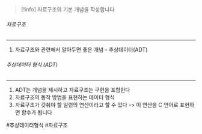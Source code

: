 
>[!info] 자료구조의 기본 개념을 작성합니다


###### 자료구조
---
1. 자료구조와 관련해서 알아두면 좋은 개념 - 추상데이터(ADT)

###### 추상데이터 형식 (ADT)
---
1. ADT는 개념을 제시하고 자료구조는 구현을 포함한다
2. 자료구조의 동작 방법을 표현하는 데이터 형식
3. 자료구조가 갖춰야 할 일련의 연산이라고 할 수 있다 -> 이 연산을 C 언어로 표현하면 함수가 됩니다

#추상데이터형식 #자료구조 